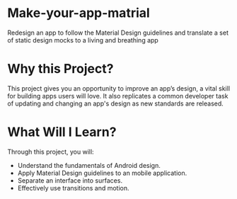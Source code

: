 # Make-your-app-matrial
Redesign an app to follow the Material Design guidelines and translate a set of static design mocks to a living and breathing app


# Why this Project?
This project gives you an opportunity to improve an app’s design, a vital skill for building apps users will love. It also replicates a common developer task of updating and changing an app's design as new standards are released.

# What Will I Learn?
Through this project, you will:

 - Understand the fundamentals of Android design.
 - Apply Material Design guidelines to an mobile application.
 - Separate an interface into surfaces.
 - Effectively use transitions and motion.
